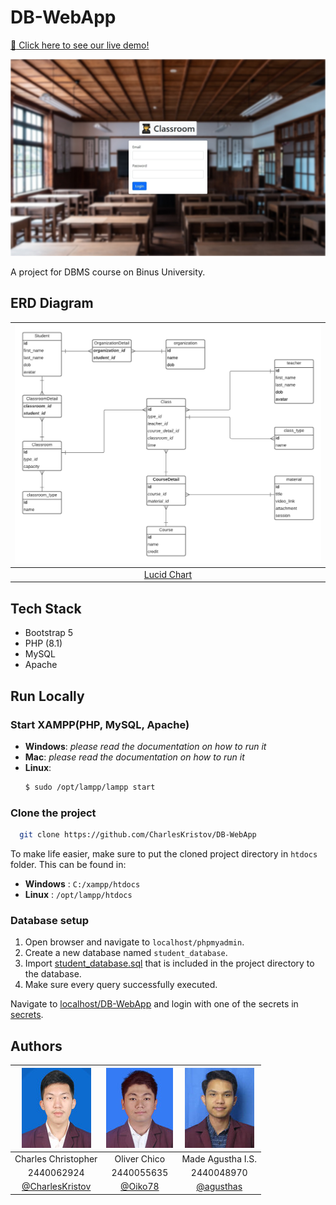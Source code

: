 # DB-WebApp

[:tada: Click here to see our live demo!](https://classroom-db.000webhostapp.com/)

![](./assets/login.jpeg)

A project for DBMS course on Binus University.

## ERD Diagram

|                                                                 ![](./assets/erd.png)                                                                 |
| :---------------------------------------------------------------------------------------------------------------------------------------------------: |
| [Lucid Chart](https://lucid.app/lucidchart/e803c288-aad0-4268-bbab-7007388bd60f/edit?invitationId=inv_12158997-fda3-4caf-b31f-216c213d051a&page=0_0#) |

## Tech Stack

- Bootstrap 5
- PHP (8.1)
- MySQL
- Apache

## Run Locally

### Start XAMPP(PHP, MySQL, Apache)

- **Windows**: _please read the documentation on how to run it_
- **Mac**: _please read the documentation on how to run it_
- **Linux**:
  ```bash
  $ sudo /opt/lampp/lampp start
  ```

### Clone the project

```bash
  git clone https://github.com/CharlesKristov/DB-WebApp
```

To make life easier, make sure to put the cloned project directory in `htdocs` folder. This can be found in:

- **Windows** : `C:/xampp/htdocs`
- **Linux** : `/opt/lampp/htdocs`

### Database setup

1. Open browser and navigate to `localhost/phpmyadmin`.
2. Create a new database named `student_database`.
3. Import [student_database.sql](./student_database.sql) that is included in the project directory to the database.
4. Make sure every query successfully executed.

Navigate to [localhost/DB-WebApp](http://localhost/DB-WebApp) and login with one of the secrets in [secrets](./.secrets).

## Authors

|   ![](./assets/charles.jpg)   | ![](./assets/oliver.jpg) | ![](./assets/made.jpg) |
| :---------------------------: | :----------------------: | :--------------------: |
|      Charles Christopher      |       Oliver Chico       |   Made Agustha I.S.    |
|          2440062924           |        2440055635        |       2440048970       |
| [@CharlesKristov][gh-charles] |   [@Oiko78][gh-chico]    |  [@agusthas][gh-made]  |

[gh-chico]: https://github.com/Oiko78
[gh-charles]: https://github.com/CharlesKristov
[gh-made]: https://www.github.com/agusthas
